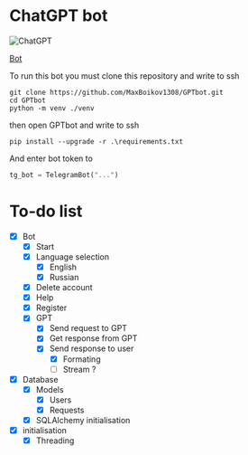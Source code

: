 # ChatGPT bot
![ChatGPT](https://user-images.githubusercontent.com/7910769/227876683-fc4b9c8c-61da-44d0-8f9a-1397e4f4e904.png)

[Bot](https://t.me/GPT_YandLms_bot)

To run this bot you must clone this repository and write to ssh
```shell
git clone https://github.com/MaxBoikov1308/GPTbot.git
cd GPTbot
python -m venv ./venv
```
then open GPTbot and write to ssh
```shell
pip install --upgrade -r .\requirements.txt
```

And enter bot token to
```python
tg_bot = TelegramBot("...")
```


# To-do list 
- [x] Bot
  - [x] Start
  - [x] Language selection
    - [x] English
    - [x] Russian
  - [x] Delete account
  - [x] Help
  - [x] Register
  - [x] GPT
    - [X] Send request to GPT
    - [x] Get response from GPT
    - [x] Send response to user
      - [x] Formating
      - [ ] Stream ?
- [x] Database
  - [x] Models
    - [x] Users
    - [x] Requests
  - [x] SQLAlchemy initialisation
- [x] initialisation
  - [x] Threading